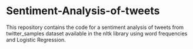 # Sentiment-Analysis-of-tweets
This repository contains the code for a sentiment analysis of tweets from twitter_samples dataset available in the nltk library using word frequencies and Logistic Regression.

